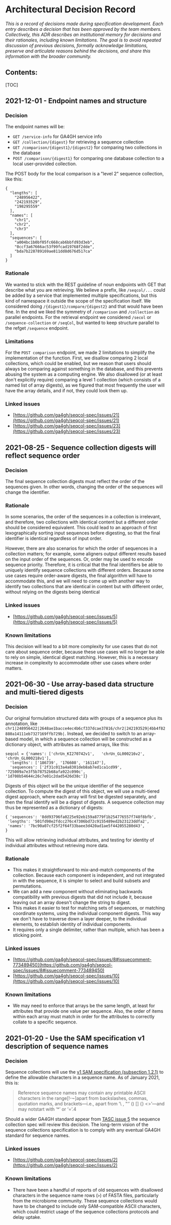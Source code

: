 # Architectural Decision Record

*This is a record of decisions made during specification development. Each entry describes a decision that has been approved by the team members. Collectively, this ADR describes an institutional memory for decisions and their rationales, including known limitations. The goal is to avoid repeated discussion of previous decisions, formally acknowledge limitations, preserve and articulate reasons behind the decisions, and share this information with the broader community.* 

## Contents: 

[TOC]

## 2021-12-01 - Endpoint names and structure

### Decision

The endpoint names will be:

- `GET /service-info` for GA4GH service info
- `GET /collection/{digest}` for retrieving a sequence collection
- `GET /comparison/{digest1}/{digest2}` for comparing two collections in the database
- `POST /comparison/{digest1}` for comparing one database collection to a local user-provided collection.

The POST body for the local comparison is a "level 2" sequence collection, like this:

```
{
  "lengths": [
    "248956422",
    "242193529",
    "198295559"
  ],
  "names": [
    "chr1",
    "chr2",
    "chr3"
  ],
  "sequences": [
    "a004bc1b0bf05fc668cab6bbfd93d3eb",
    "0ccf3a67666ac53f99fcad19768f2dde",
    "bda7b228789169ae811dd8d676d517ca"
  ]
}
```

### Rationale

We wanted to stick with the REST guideline of noun endpoints with GET that describe what you are retrieving. We believe a prefix, like `/seqcol/...` could be added by a service that implemented multiple specifications, but this kind of namespace it outside the scope of the specification itself. We considered doing `/{digest1}/compare/{digest2}` and that would have been fine. In the end we liked the symmetry of `/comparison` and `/collection` as parallel endpoints. For the retrieval endpoint we considered `/secol` or `/sequence-collection` or `/seqCol`, but wanted to keep structure parallel to the refget `/sequence` endpoint.

### Limitations

For the `POST comparison` endpoint, we made 2 limitations to simplify the implementation of the function. First, we disallow comparing 2 local collections, which could be enabled, but we reason that users should always be comparing against something in the database, and this prevents abusing the system as a computing engine. We also disallowed (or at least don't explicitly require) comparing a level 1 collection (which consists of a named list of array digests), as we figured that most frequently the user will have the array details, and if not, they could look them up.

### Linked issues

- [https://github.com/ga4gh/seqcol-spec/issues/21](https://github.com/ga4gh/seqcol-spec/issues/21)
- [https://github.com/ga4gh/seqcol-spec/issues/23](https://github.com/ga4gh/seqcol-spec/issues/23)

## 2021-08-25 - Sequence collection digests will reflect sequence order

### Decision

The final sequence collection digests must reflect the order of the sequences given. In other words, changing the order of the sequences will change the identifier.

### Rationale

In some scenarios, the order of the sequences in a collection is irrelevant, and therefore, two collections with identical content but a different order should be considered equivalent. This could lead to an approach of first lexographically sorting input sequences before digesting, so that the final identifier is identical regardless of input order.

However, there are also scenarios for which the order of sequences in a collection matters; for example, some aligners output different results based on the input order of the sequences. Or, order may be used to encode sequence priority. Therefore, it is critical that the final identifiers be able to uniquely identify sequence collections with different orders. Because some use cases require order-aware digests, the final algorithm will have to accommodate this, and we will need to come up with another way to identify two collections that are identical in content but with different order, without relying on the digests being identical

### Linked issues

- [https://github.com/ga4gh/seqcol-spec/issues/5](https://github.com/ga4gh/seqcol-spec/issues/5)

### Known limitations

This decision will lead to a bit more complexity for use cases that do not care about sequence order, because these use cases will no longer be able to rely on simple, identical digest matching. However, this is a necessary increase in complexity to accommodate other use cases where order matters.


## 2021-06-30 - Use array-based data structure and multi-tiered digests

### Decision

Our original formulation structured data with groups of a sequence plus its  annotation, like `chr1|248956422|2648ae1bacce4ec4b6cf337dcae37816/chr2|242193529|4bb4f82880a14111eb7327169ffb729b|`. Instead, we decided to switch to an array-based model, in which a sequence collection will be constructed as a dictionary object, with attributes as named arrays, like this:

```
seqcol = {'names': ['chrUn_KI270742v1',   'chrUn_GL000216v2',   'chrUn_GL000218v1'],
  'lengths': ['186739', '176608', '161147'],
  'sequences': ['2f31c013a4a8301deb8ab7ed1ca1cd99',   '725009a7e3f5b78752b68afa922c090c',   
'1d708b54644c26c7e01c2dad5426d38c']}
```

Digests of this object will be the unique identifier of the sequence collection. To compute the digest of this object, we will use a multi-tiered digest approach, where each array will first be digested separately, and then the final identify will be a digest of digests. A sequence collection may thus be represented as a dictionary of digests:

```
{ 'sequences': '8dd93796fa0225e92eb159a8779f1b254776557f748f8bfb',
 'lengths': '501fd98e2fdcc276c47306bd72c9155489ed2b23123ddfa2',
 'names': '7bc90a07cf25f2f64f33baee3d420ad1ae5f442055280d43',
}
```

This will allow retrieving individual attributes, and testing for identity of individual attributes without retrieving more data.

### Rationale

- This makes it straightforward to mix-and-match components of the collection. Because each component is independent, and not integrated in with the sequence, it is simpler to select and build subsets and permutations.
- We can add a new component without eliminating backwards compatibility with previous digests that did not include it, because leaving out an array doesn't change the string to digest.
- This makes it easier to test for matching sets of sequences, or matching coordinate systems, using the individual component digests. This way we don't have to traverse down a layer deeper, to the individual elements, to establish identity of individual components.
- It requires only a single delimiter, rather than multiple, which has been a sticking point.

### Linked issues

- [https://github.com/ga4gh/seqcol-spec/issues/8#issuecomment-773489450](https://github.com/ga4gh/seqcol-spec/issues/8#issuecomment-773489450)
- [https://github.com/ga4gh/seqcol-spec/issues/10](https://github.com/ga4gh/seqcol-spec/issues/10)

### Known limitations

- We may need to enforce that arrays be the same length, at least for attributes that provide one value per sequence. Also, the order of items within each array must match in order for the attributes to correctly collate to a specific sequence.


## 2021-01-20 - Use the SAM specification v1 description of sequence names

### Decision

Sequence collections will use the [v1 SAM specification (subsection 1.2.1)](https://samtools.github.io/hts-specs/SAMv1.pdf#subsubsection.1.2.1) to define the allowable characters in a sequence name. As of January 2021, this is:

> Reference sequence names may contain any printable ASCII characters in the range[!-~]apart from backslashes, commas, quotation marks, and brackets—i.e., apart from ‘\ , "‘’ () [] {} <>’—and may notstart with ‘*’ or ‘=’.4

Should a wider GA4GH standard appear from [TASC issue 5](https://github.com/ga4gh/TASC/issues/5) the sequence collection spec will review this decision. The long-term vision of the sequence collections specification is to comply with any eventual GA4GH standard for sequence names.

### Linked issues

- [https://github.com/ga4gh/seqcol-spec/issues/2](https://github.com/ga4gh/seqcol-spec/issues/2)

### Known limitations

- There have been a handful of reports of old sequences with disallowed characters in the sequence name rows (`>`) of FASTA files, particularly from the microbiome community. These sequence collections would have to be changed to include only SAM-compatible ASCII characters, which could restrict usage of the sequence collections protocols and delay uptake.
